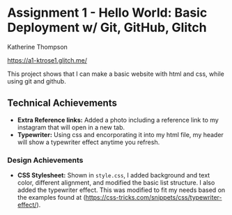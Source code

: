 Assignment 1 - Hello World: Basic Deployment w/ Git, GitHub, Glitch
===

Katherine Thompson

https://a1-ktrose1.glitch.me/

This project shows that I can make a basic website with html and css, while using git and github.

## Technical Achievements
- **Extra Reference links:** Added a photo including a reference link to my instagram that will open in a new tab.
- **Typewriter:** Using css and encorporating it into my html file, my header will show a typewriter effect anytime you refresh.

### Design Achievements
- **CSS Stylesheet:** Shown in `style.css`, I added background and text color, different alignment, and modified the basic list structure. I also added the typewriter effect.
This was modified to fit my needs based on the examples found at (https://css-tricks.com/snippets/css/typewriter-effect/).
